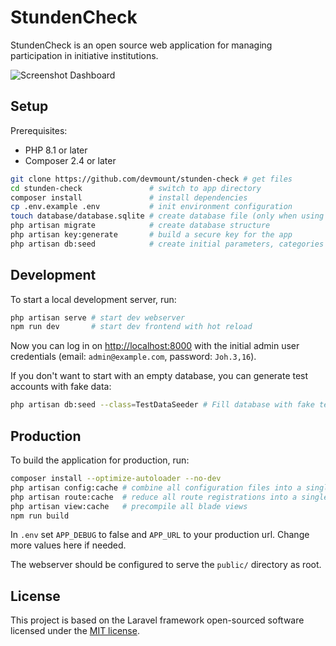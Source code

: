 # StundenCheck

StundenCheck is an open source web application for managing participation in initiative institutions.

![Screenshot Dashboard](https://user-images.githubusercontent.com/5441654/212422524-e5ce5ee9-7da0-4c6e-ac78-502c25abb097.png)

## Setup

Prerequisites:

- PHP 8.1 or later
- Composer 2.4 or later

```bash
git clone https://github.com/devmount/stunden-check # get files
cd stunden-check               # switch to app directory
composer install               # install dependencies
cp .env.example .env           # init environment configuration
touch database/database.sqlite # create database file (only when using SQlite)
php artisan migrate            # create database structure
php artisan key:generate       # build a secure key for the app
php artisan db:seed            # create initial parameters, categories and admin user
```

## Development

To start a local development server, run:

```bash
php artisan serve # start dev webserver
npm run dev       # start dev frontend with hot reload
```

Now you can log in on <http://localhost:8000> with the initial admin user credentials (email: `admin@example.com`, password: `Joh.3,16`).

If you don't want to start with an empty database, you can generate test accounts with fake data:

```bash
php artisan db:seed --class=TestDataSeeder # Fill database with fake test data
```

## Production

To build the application for production, run:

```bash
composer install --optimize-autoloader --no-dev
php artisan config:cache # combine all configuration files into a single, cached file
php artisan route:cache  # reduce all route registrations into a single method call within a cached file
php artisan view:cache   # precompile all blade views
npm run build
```

In `.env` set `APP_DEBUG` to false and `APP_URL` to your production url. Change more values here if needed.

The webserver should be configured to serve the `public/` directory as root.

## License

This project is based on the Laravel framework open-sourced software licensed under the [MIT license](https://opensource.org/licenses/MIT).
